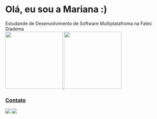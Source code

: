 <h1>Olá, eu sou a Mariana :) </h1>
Estudande de Desenvolvimento de Software Multiplatafroma na Fatec Diadema
<br>
<div>
<a href="https://github.com/Marigsiqueira">
<img loading="lazy" height="180em" src="https://github-readme-stats.vercel.app/api/top-langs/?username=Marigsiqueira&layout=compact&langs_count=7&theme=dracula"/>
<img loading="lazy" height="180em" src="https://github-readme-stats.vercel.app/api?username=Marigsiqueira&show_icons=true&theme=dracula&include_all_commits=true&count_private=true"/>
</div>

<div>
<h3>Contato</h3>
<a href = "mailto:mgsmariana123@gmail.com"><img loading="lazy" src="https://img.shields.io/badge/Gmail-D14836?style=for-the-badge&logo=gmail&logoColor=white" target="_blank"></a>
<a href="https://www.linkedin.com/in/mariana-gon%C3%A7alves-398315223/" target="_blank"><img loading="lazy" src="https://img.shields.io/badge/-LinkedIn-%230077B5?style=for-the-badge&logo=linkedin&logoColor=white" target="_blank"></a>   
</div>



<!---
Marigsiqueira/Marigsiqueira is a ✨ special ✨ repository because its `README.md` (this file) appears on your GitHub profile.
You can click the Preview link to take a look at your changes.
--->
